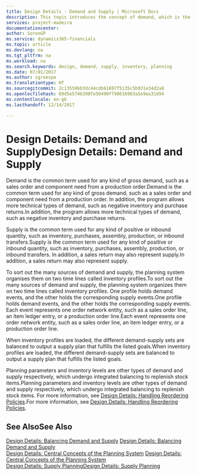 ```yaml
---
title: Design Details - Demand and Supply | Microsoft Docs
description: This topic introduces the concept of demand, which is the common term used for any kind of gross demand, such as a sales order and component need from a production order.
services: project-madeira
documentationcenter: 
author: SorenGP
ms.service: dynamics365-financials
ms.topic: article
ms.devlang: na
ms.tgt_pltfrm: na
ms.workload: na
ms.search.keywords: design, demand, supply, inventory, planning
ms.date: 07/01/2017
ms.author: sgroespe
ms.translationtype: HT
ms.sourcegitcommit: 2c13559bb3dc44cdb61697f5135c5b931e34d2a8
ms.openlocfilehash: 69d5e574b390fe50490ff98616983a5e9ea31d94
ms.contentlocale: en-gb
ms.lasthandoff: 12/14/2017

---
```

# <a name="design-details-demand-and-supply"></a><span data-ttu-id="aaa67-103">Design Details: Demand and Supply</span><span class="sxs-lookup"><span data-stu-id="aaa67-103">Design Details: Demand and Supply</span></span>
<span data-ttu-id="aaa67-104">Demand is the common term used for any kind of gross demand, such as a sales order and component need from a production order.</span><span class="sxs-lookup"><span data-stu-id="aaa67-104">Demand is the common term used for any kind of gross demand, such as a sales order and component need from a production order.</span></span> <span data-ttu-id="aaa67-105">In addition, the program allows more technical types of demand, such as negative inventory and purchase returns.</span><span class="sxs-lookup"><span data-stu-id="aaa67-105">In addition, the program allows more technical types of demand, such as negative inventory and purchase returns.</span></span>  
  
<span data-ttu-id="aaa67-106">Supply is the common term used for any kind of positive or inbound quantity, such as inventory, purchases, assembly, production, or inbound transfers.</span><span class="sxs-lookup"><span data-stu-id="aaa67-106">Supply is the common term used for any kind of positive or inbound quantity, such as inventory, purchases, assembly, production, or inbound transfers.</span></span> <span data-ttu-id="aaa67-107">In addition, a sales return may also represent supply.</span><span class="sxs-lookup"><span data-stu-id="aaa67-107">In addition, a sales return may also represent supply.</span></span>  
  
<span data-ttu-id="aaa67-108">To sort out the many sources of demand and supply, the planning system organises them on two time lines called inventory profiles.</span><span class="sxs-lookup"><span data-stu-id="aaa67-108">To sort out the many sources of demand and supply, the planning system organizes them on two time lines called inventory profiles.</span></span> <span data-ttu-id="aaa67-109">One profile holds demand events, and the other holds the corresponding supply events.</span><span class="sxs-lookup"><span data-stu-id="aaa67-109">One profile holds demand events, and the other holds the corresponding supply events.</span></span> <span data-ttu-id="aaa67-110">Each event represents one order network entity, such as a sales order line, an item ledger entry, or a production order line.</span><span class="sxs-lookup"><span data-stu-id="aaa67-110">Each event represents one order network entity, such as a sales order line, an item ledger entry, or a production order line.</span></span>  
  
<span data-ttu-id="aaa67-111">When inventory profiles are loaded, the different demand-supply sets are balanced to output a supply plan that fulfills the listed goals.</span><span class="sxs-lookup"><span data-stu-id="aaa67-111">When inventory profiles are loaded, the different demand-supply sets are balanced to output a supply plan that fulfills the listed goals.</span></span>  
  
<span data-ttu-id="aaa67-112">Planning parameters and inventory levels are other types of demand and supply respectively, which undergo integrated balancing to replenish stock items.</span><span class="sxs-lookup"><span data-stu-id="aaa67-112">Planning parameters and inventory levels are other types of demand and supply respectively, which undergo integrated balancing to replenish stock items.</span></span> <span data-ttu-id="aaa67-113">For more information, see [Design Details: Handling Reordering Policies](design-details-handling-reordering-policies.md).</span><span class="sxs-lookup"><span data-stu-id="aaa67-113">For more information, see [Design Details: Handling Reordering Policies](design-details-handling-reordering-policies.md).</span></span>  
  
## <a name="see-also"></a><span data-ttu-id="aaa67-114">See Also</span><span class="sxs-lookup"><span data-stu-id="aaa67-114">See Also</span></span>  
<span data-ttu-id="aaa67-115">[Design Details: Balancing Demand and Supply](design-details-balancing-demand-and-supply.md) </span><span class="sxs-lookup"><span data-stu-id="aaa67-115">[Design Details: Balancing Demand and Supply](design-details-balancing-demand-and-supply.md) </span></span>  
<span data-ttu-id="aaa67-116">[Design Details: Central Concepts of the Planning System](design-details-central-concepts-of-the-planning-system.md) </span><span class="sxs-lookup"><span data-stu-id="aaa67-116">[Design Details: Central Concepts of the Planning System](design-details-central-concepts-of-the-planning-system.md) </span></span>  
[<span data-ttu-id="aaa67-117">Design Details: Supply Planning</span><span class="sxs-lookup"><span data-stu-id="aaa67-117">Design Details: Supply Planning</span></span>](design-details-supply-planning.md)
